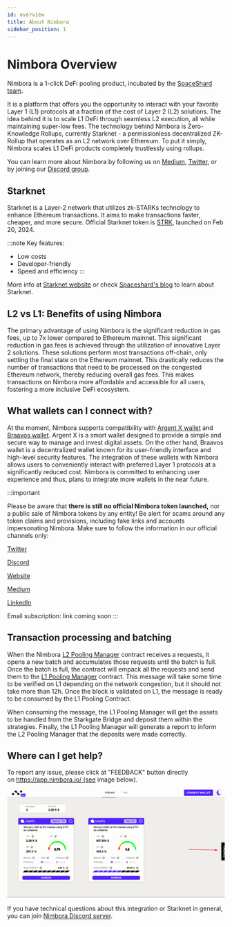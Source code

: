 ```yaml
---
id: overview
title: About Nimbora
sidebar_position: 1
---
```


# Nimbora Overview

Nimbora is a 1-click DeFi pooling product, incubated by the [SpaceShard team](https://www.spaceshard.io/). 

It is a platform that offers you the opportunity to interact with your favorite Layer 1 (L1) protocols at a fraction of the cost of Layer 2 (L2) solutions. The idea behind it is to scale L1 DeFi through seamless L2 execution, all while maintaining super-low fees. The technology behind Nimbora is Zero-Knowledge Rollups, currently Starknet - a permissionless decentralized ZK-Rollup that operates as an L2 network over Ethereum. To put it simply, Nimbora scales L1 DeFi products completely trustlessly using rollups.

You can learn more about Nimbora by following us on [Medium](https://medium.com/@Nimbora), [Twitter](https://twitter.com/nimbora_io), or by joining our [Discord group](https://discord.gg/feJJnkmYzc).

## Starknet

Starknet is a Layer-2 network that utilizes zk-STARKs technology to enhance Ethereum transactions. It aims to make transactions faster, cheaper, and more secure. Official Starknet token is [STRK](https://www.starknet.io/en/content/claiming-your-strk), launched on Feb 20, 2024.

:::note
Key features:
- Low costs
- Developer-friendly
- Speed and efficiency
:::

More info at [Starknet website](https://www.starknet.io/en) or check [Spaceshard's blog](https://www.spaceshard.io/blog/learning-starknet-community-edu-resources) to learn about Starknet.

## L2 vs L1: Benefits of using Nimbora

The primary advantage of using Nimbora is the significant reduction in gas fees, up to 7x lower compared to Ethereum mainnet. This significant reduction in gas fees is achieved through the utilization of innovative Layer 2 solutions. These solutions perform most transactions off-chain, only settling the final state on the Ethereum mainnet. This drastically reduces the number of transactions that need to be processed on the congested Ethereum network, thereby reducing overall gas fees. This makes transactions on Nimbora more affordable and accessible for all users, fostering a more inclusive DeFi ecosystem.

## What wallets can I connect with?

At the moment, Nimbora supports compatibility with [Argent X wallet](https://www.argent.xyz/argent-x/) and [Braavos wallet](https://braavos.app/). Argent X is a smart wallet designed to provide a simple and secure way to manage and invest digital assets. On the other hand, Braavos wallet is a decentralized wallet known for its user-friendly interface and high-level security features. The integration of these wallets with Nimbora allows users to conveniently interact with preferred Layer 1 protocols at a significantly reduced cost. Nimbora is committed to enhancing user experience and thus, plans to integrate more wallets in the near future.

:::important

Please be aware that **there is still no official Nimbora token launched,** nor a public sale of Nimbora tokens by any entity! Be alert for scams around any token claims and provisions, including fake links and accounts impersonating Nimbora. Make sure to follow the information in our official channels only:

[Twitter](https://twitter.com/nimbora_)

[Discord](https://discord.gg/feJJnkmYzc)

[Website](https://www.nimbora.io/)

[Medium](https://medium.com/@Nimbora)

[LinkedIn](https://www.linkedin.com/company/nimbora/)

Email subscription: link coming soon
:::

## Transaction processing and batching

When the Nimbora [L2 Pooling Manager](/docs/contracts/architecture/L2_arch.md#pooling-manager) contract receives a requests, it opens a new batch and accumulates those requests until the batch is full. Once the batch is full, the contract will empack all the requests and send them to the [L1 Pooling Manager](/docs/contracts/architecture/L1_arch.md#pooling-manager) contract. This message will take some time to be verified on L1 depending on the network congestion, but it should not take more than 12h. Once the block is validated on L1, the message is ready to be consumed by the L1 Pooling Contract.

When consuming the message, the L1 Pooling Manager will get the assets to be handled from the Starkgate Bridge and deposit them within the strategies. Finally, the L1 Pooling Manager will generate a report to inform the L2 Pooling Manager that the deposits were made correctly.

## Where can I get help?

To report any issue, please click at "FEEDBACK" button directly on https://app.nimbora.io/ (see image below).

![feedback](/content/feedback.png)

If you have technical questions about this integration or Starknet in general, you can join [Nimbora Discord server](https://discord.gg/feJJnkmYzc).